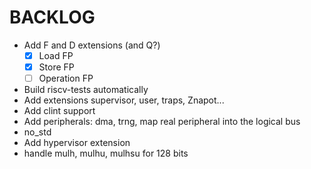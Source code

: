# BACKLOG

- Add F and D extensions (and Q?)
  - [x] Load FP
  - [x] Store FP
  - [ ] Operation FP
- Build riscv-tests automatically
- Add extensions supervisor, user, traps, Znapot...
- Add clint support
- Add peripherals: dma, trng, map real peripheral into the logical bus
- no_std
- Add hypervisor extension
- handle mulh, mulhu, mulhsu for 128 bits
